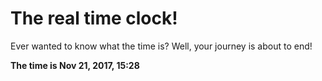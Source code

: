 # The real time clock!

Ever wanted to know what the time is? Well, your journey is about to end!

**The time is Nov 21, 2017, 15:28**